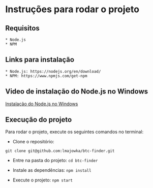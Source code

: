 # Instruções para rodar o projeto

## Requisitos
    * Node.js
    * NPM
## Links para instalação
    * Node.js: https://nodejs.org/en/download/
    * NPM: https://www.npmjs.com/get-npm

## Video de instalação do Node.js no Windows
   
   <a href="https://www.youtube.com/watch?v=3bDtzMzaaCw" target="_blank">Instalação do Node.js no Windows</a>

## Execução do projeto

Para rodar o projeto, execute os seguintes comandos no terminal:
 * Clone o repositório:

  ``` git clone git@github.com:lmajowka/btc-finder.git ```
 * Entre na pasta do projeto:
  ``` cd btc-finder ```
 * Instale as dependências:
 ``` npm install ```

 * Execute o projeto:
 ``` npm start ```


